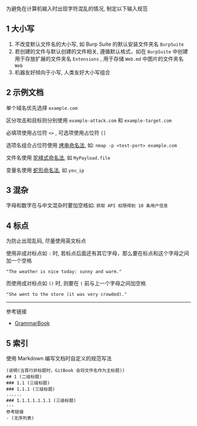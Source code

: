 为避免在计算机输入时出现字符混乱的情况, 制定以下输入规范

## 1 大小写

1. 不改变默认文件名的大小写, 如 Burp Suite 的默认安装文件夹名 `BurpSuite`
2. 若创建的文件与默认创建的文件相关, 遵循默认格式，如在 `BurpSuite` 中创建用于存放扩展的文件夹名 `Extensions` , 用于存储 `Web.md` 中图片的文件夹名 `Web`
3. 机器友好倾向于小写, 人类友好大小写组合

## 2 示例文档

单个域名优先选择 `example.com` 

区分攻击和目标则分别使用 `example-attack.com` 和 `example-target.com` 

必填项使用占位符 `<>` , 可选项使用占位符 `[]` 

选项名组合占位符使用 [烤串命名法](https://developer.mozilla.org/zh-CN/docs/Glossary/Kebab_case), 如: `nmap -p <test-port> example.com` 

文件名使用 [驼峰式命名法](https://developer.mozilla.org/zh-CN/docs/Glossary/Camel_case), 如 `MyPayload.file` 

变量名使用 [蛇形命名法](https://developer.mozilla.org/zh-CN/docs/Glossary/Snake_case), 如 `you_ip` 

## 3 混杂

字母和数字在与中文混杂时要加空格如: `获取 API 权限得到 10 条用户信息` 

## 4 标点

为防止出现乱码, 尽量使用英文标点

使用非成对标点如 `:` 时, 若标点后面还有其它字母，那么要在标点和这个字母之间加一个空格

```
"The weather is nice today: sunny and warm."
```

而使用成对标点如 `()` 时, 则要在 `(` 前与上一个字母之间加空格

```
"She went to the store (it was very crowded)."
```

---

参考链接

- [GrammarBook](https://www.grammarbook.com/)

## 5 索引

使用 Markdown 编写文档时自定义的规范写法

```
(说明(当首行非标题时，GitBook 会将文件名作为主标题))
## 1 (二级标题)
### 1.1 (三级标题)
### 1.1.1 (三级标题)
......
### 1.1.1.1.1.1.1 (三级标题)
---
参考链接
- (无序列表) 
```
